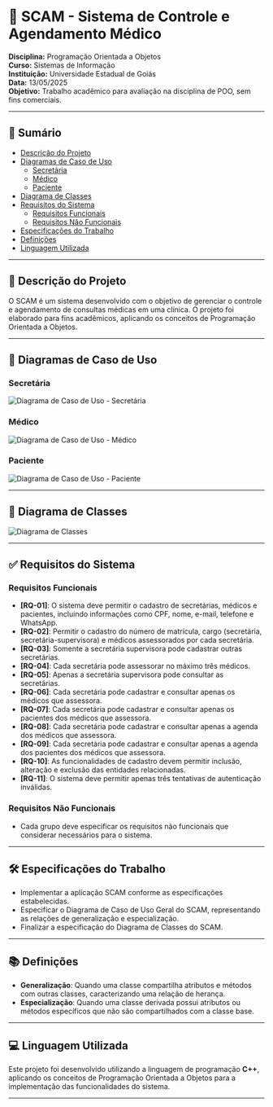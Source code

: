 # 🏥 SCAM - Sistema de Controle e Agendamento Médico

**Disciplina:** Programação Orientada a Objetos  
**Curso:** Sistemas de Informação  
**Instituição:** Universidade Estadual de Goiás  
**Data:** 13/05/2025  
**Objetivo:** Trabalho acadêmico para avaliação na disciplina de POO, sem fins comerciais.

---

## 📌 Sumário

- [Descrição do Projeto](#descrição-do-projeto)
- [Diagramas de Caso de Uso](#diagramas-de-caso-de-uso)
  - [Secretária](#secretária)
  - [Médico](#médico)
  - [Paciente](#paciente)
- [Diagrama de Classes](#diagrama-de-classes)
- [Requisitos do Sistema](#requisitos-do-sistema)
  - [Requisitos Funcionais](#requisitos-funcionais)
  - [Requisitos Não Funcionais](#requisitos-não-funcionais)
- [Especificações do Trabalho](#especificações-do-trabalho)
- [Definições](#definições)
- [Linguagem Utilizada](#linguagem-utilizada)

---

## 📖 Descrição do Projeto

O SCAM é um sistema desenvolvido com o objetivo de gerenciar o controle e agendamento de consultas médicas em uma clínica. O projeto foi elaborado para fins acadêmicos, aplicando os conceitos de Programação Orientada a Objetos.

---

## 🎯 Diagramas de Caso de Uso

### Secretária

![Diagrama de Caso de Uso - Secretária](https://github.com/user-attachments/assets/8b24264e-358f-478d-9b8b-dd8754a70796)

### Médico

![Diagrama de Caso de Uso - Médico](https://github.com/user-attachments/assets/58a72b11-ec83-4f80-9990-366077663517)

### Paciente

![Diagrama de Caso de Uso - Paciente](https://github.com/user-attachments/assets/2c533c70-24f1-467d-ad64-13a62d676434)

---

## 🧩 Diagrama de Classes

![Diagrama de Classes](https://github.com/user-attachments/assets/438abc7c-bdc6-4119-8b2d-d35f30e6ad3c)

---

## ✅ Requisitos do Sistema

### Requisitos Funcionais

- **[RQ-01]**: O sistema deve permitir o cadastro de secretárias, médicos e pacientes, incluindo informações como CPF, nome, e-mail, telefone e WhatsApp.
- **[RQ-02]**: Permitir o cadastro do número de matrícula, cargo (secretária, secretária-supervisora) e médicos assessorados por cada secretária.
- **[RQ-03]**: Somente a secretária supervisora pode cadastrar outras secretárias.
- **[RQ-04]**: Cada secretária pode assessorar no máximo três médicos.
- **[RQ-05]**: Apenas a secretária supervisora pode consultar as secretárias.
- **[RQ-06]**: Cada secretária pode cadastrar e consultar apenas os médicos que assessora.
- **[RQ-07]**: Cada secretária pode cadastrar e consultar apenas os pacientes dos médicos que assessora.
- **[RQ-08]**: Cada secretária pode cadastrar e consultar apenas a agenda dos médicos que assessora.
- **[RQ-09]**: Cada secretária pode cadastrar e consultar apenas a agenda dos pacientes dos médicos que assessora.
- **[RQ-10]**: As funcionalidades de cadastro devem permitir inclusão, alteração e exclusão das entidades relacionadas.
- **[RQ-11]**: O sistema deve permitir apenas três tentativas de autenticação inválidas.

### Requisitos Não Funcionais

- Cada grupo deve especificar os requisitos não funcionais que considerar necessários para o sistema.

---

## 🛠️ Especificações do Trabalho

- Implementar a aplicação SCAM conforme as especificações estabelecidas.
- Especificar o Diagrama de Caso de Uso Geral do SCAM, representando as relações de generalização e especialização.
- Finalizar a especificação do Diagrama de Classes do SCAM.

---

## 📚 Definições

- **Generalização**: Quando uma classe compartilha atributos e métodos com outras classes, caracterizando uma relação de herança.
- **Especialização**: Quando uma classe derivada possui atributos ou métodos específicos que não são compartilhados com a classe base.

---

## 💻 Linguagem Utilizada

Este projeto foi desenvolvido utilizando a linguagem de programação **C++**, aplicando os conceitos de Programação Orientada a Objetos para a implementação das funcionalidades do sistema.

---

